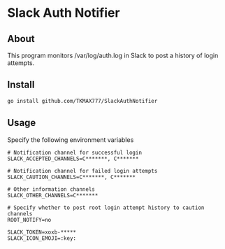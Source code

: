 # Slack Auth Notifier

## About

This program monitors /var/log/auth.log in Slack to post a history of login attempts.

## Install

```sh
go install github.com/TKMAX777/SlackAuthNotifier
```

## Usage

Specify the following environment variables

```
# Notification channel for successful login
SLACK_ACCEPTED_CHANNELS=C*******, C*******

# Notification channel for failed login attempts
SLACK_CAUTION_CHANNELS=C*******, C*******

# Other information channels
SLACK_OTHER_CHANNELS=C*******

# Specify whether to post root login attempt history to caution channels
ROOT_NOTIFY=no

SLACK_TOKEN=xoxb-*****
SLACK_ICON_EMOJI=:key:
```
